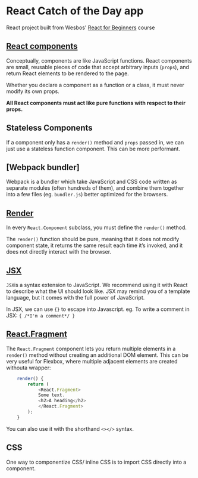 # React Catch of the Day app

React project built from Wesbos' [React for Beginners](https://reactforbeginners.com/) course

## [React components](https://reactjs.org/docs/components-and-props.html)
Conceptually, components are like JavaScript functions. React components are small, reusable pieces of code that accept arbitrary inputs (`props`), and
return React elements to be rendered to the page.

Whether you declare a component as a function or a class, it must never modify its own props. 

**All React components must act like pure functions with respect to their props.**

## Stateless Components
If a component only has a `render()` method and `props` passed in, we can just use a stateless function component.  This can be more performant.


## [Webpack bundler]
Webpack is a bundler which take JavaScript and CSS code written as separate modules (often hundreds of them), and combine them together into a few files (eg. `bundler.js`) better optimized for the browsers.

## [Render](https://reactjs.org/docs/react-component.html#render)
In every `React.Component` subclass, you must define the `render()` method.

The `render()` function should be pure, meaning that it does not modify component state, it returns the same result each time it’s invoked, and it does not directly interact with the browser.

## [JSX](https://reactjs.org/docs/introducing-jsx.html)
`JSX`is a syntax extension to JavaScript. We recommend using it with React to describe what the UI should look like. JSX may remind you of a template language, but it comes with the full power of JavaScript.

In JSX, we can use `{}` to escape into Javascript. 
eg. To write a comment in JSX:  `{ /*I'm a comment*/ }`

## [React.Fragment](https://reactjs.org/docs/react-api.html#reactfragment)
The `React.Fragment` component lets you return multiple elements in a `render()` method without creating an additional DOM element. This can be very useful for Flexbox, where multiple adjacent elements are created withouta wrapper:

```js
    render() {
        return (
            <React.Fragment>
            Some text.
            <h2>A heading</h2>
            </React.Fragment>
        );
    }
```

You can also use it with the shorthand `<></>` syntax. 

## CSS
One way to componentize CSS/ inline CSS is to import CSS directly into a component. 



